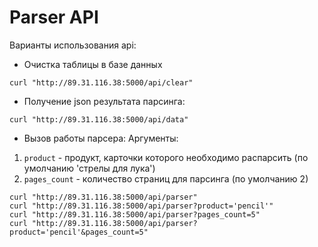 # Parser API

Варианты использования api:
- Очистка таблицы в базе данных
```
curl "http://89.31.116.38:5000/api/clear"
```
- Получение json результата парсинга:
```
curl "http://89.31.116.38:5000/api/data"
``` 
- Вызов работы парсера:
Аргументы:
1) `product` - продукт, карточки которого необходимо распарсить (по умолчанию 'стрелы для лука')
2) `pages_count` - количество страниц для парсинга (по умолчанию 2)
```
curl "http://89.31.116.38:5000/api/parser"
curl "http://89.31.116.38:5000/api/parser?product='pencil'"
curl "http://89.31.116.38:5000/api/parser?pages_count=5"
curl "http://89.31.116.38:5000/api/parser?product='pencil'&pages_count=5"
``` 
